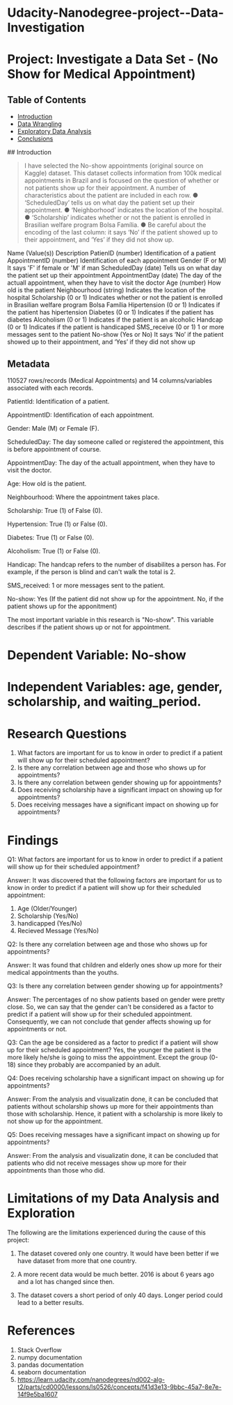 # Udacity-Nanodegree-project--Data-Investigation

# Project: Investigate a Data Set - (No Show for Medical Appointment)


## Table of Contents
<ul>
<li><a href="#intro">Introduction</a></li>
<li><a href="#wrangling">Data Wrangling</a></li>
<li><a href="#eda">Exploratory Data Analysis</a></li>
<li><a href="#conclusions">Conclusions</a></li>
</ul>
<a id='intro'></a>
## Introduction

> I have selected the No-show appointments (original source on
Kaggle) dataset. This dataset collects information from 100k medical appointments in
Brazil and is focused on the question of whether or not patients show up for their appointment. 
A number of characteristics about the patient are included in each row.
● ‘ScheduledDay’ tells us on what day the patient set up their appointment.
● ‘Neighborhood’ indicates the location of the hospital.
● ‘Scholarship’ indicates whether or not the patient is enrolled in Brasilian welfare
program Bolsa Família.
● Be careful about the encoding of the last column: it says ‘No’ if the patient showed up to their
appointment, and ‘Yes’ if they did not show up.


Name (Value(s))          Description
PatienID (number)	    Identification of a patient
AppointmentID (number)   Identification of each appointment
Gender (F or M)	        It says 'F' if female or 'M' if man
ScheduledDay (date)	    Tells us on what day the patient set up their appointment
AppointmentDay (date)	The day of the actuall appointment, when they have to visit the doctor
Age	(number)	            How old is the patient
Neighbourhood (string)	Indicates the location of the hospital
Scholarship (0 or 1)	    Indicates whether or not the patient is enrolled in Brasilian welfare program Bolsa Família
Hipertension (0 or 1)	Indicates if the patient has hipertension
Diabetes (0 or 1)	    Indicates if the patient has diabetes
Alcoholism (0 or 1)	    Indicates if the patient is an alcoholic
Handcap (0 or 1)	        Indicates if the patient is handicaped
SMS_receive (0 or 1)	    1 or more messages sent to the patient
No-show	(Yes or No)	    It says ‘No’ if the patient showed up to their appointment, and ‘Yes’ if they did not show up


## Metadata
110527 rows/records (Medical Appointments) and 14 columns/variables associated with each records.

PatientId: Identification of a patient.

AppointmentID: Identification of each appointment.

Gender: Male (M) or Female (F).

ScheduledDay: The day someone called or registered the appointment, this is before appointment of course.

AppointmentDay: The day of the actuall appointment, when they have to visit the doctor.

Age: How old is the patient.

Neighbourhood: Where the appointment takes place.

Scholarship: True (1) of False (0).

Hypertension: True (1) or False (0).

Diabetes: True (1) or False (0).

Alcoholism: True (1) or False (0).

Handicap: The handcap refers to the number of disabilites a person has. 
For example, if the person is blind and can't walk the total is 2.

SMS_received: 1 or more messages sent to the patient.

No-show: Yes (If the patient did not show up for the appointment. No, if the patient shows up for the apponitment)




The most important variable in this research is "No-show".
This variable describes if the patient shows up or not for appointment.

# Dependent Variable: No-show

# Independent Variables: age, gender, scholarship, and waiting_period.

# Research Questions
1. What factors are important for us to know in order to predict if a patient will 
show up for their scheduled appointment?
2. Is there any correlation between age and those who shows up for appointments?
3. Is there any correlation between gender showing up for appointments?
4. Does receiving scholarship have a significant impact on showing up for appointments?
5. Does receiving messages have a significant impact on showing up for appointments?



# Findings
Q1: What factors are important for us to know in order to predict if a patient will 
show up for their scheduled appointment?

Answer: It was discovered that the following factors are important for us to know in order to predict if a patient will show up for their scheduled appointment:
1. Age (Older/Younger)
2. Scholarship (Yes/No)
3. handicapped (Yes/No)
4. Recieved Message (Yes/No)


Q2: Is there any correlation between age and those who shows up for appointments?

Answer: It was found that children and elderly ones show up more for their medical appointments than the youths.

Q3: Is there any correlation between gender showing up for appointments?

Answer: The percentages of no show patients based on gender were pretty close. So, we can say that the gender can't be considered as a factor to predict if a patient will show up for their scheduled appointment.
Consequently, we can not conclude that gender affects showing up for appointments or not.


Q3: Can the age be considered as a factor to predict if a patient will show up for their scheduled appointment?
Yes, the younger the patient is the more likely he/she is going to miss the appointment. Except the group (0-18) 
since they probably are accompanied by an adult. 

Q4: Does receiving scholarship have a significant impact on showing up for appointments?

Answer: From the analysis and  visualizatin done, it can be concluded that patients without scholarship shows 
up more for their appointments than those with scholarship.
Hence, it patient with a scholarship is more likely to not show up for the appointment.

Q5: Does receiving messages have a significant impact on showing up for appointments?

Answer: From the analysis and  visualizatin done, it can be concluded that patients who did not receive messages show up more for their appointments than those who did.



# Limitations of my Data Analysis and Exploration
The following are the limitations experienced during the cause of this project:
1. The dataset covered only one country. 
It would have been better if we have dataset from more that one country.

2. A more recent data would be much better.
2016 is about 6 years ago and a lot has changed since then.

3. The dataset covers a short period of only 40 days.
Longer period could lead to a better results.


# References
1. Stack Overflow
2. numpy documentation
3. pandas documentation
4. seaborn documentation
5. https://learn.udacity.com/nanodegrees/nd002-alg-t2/parts/cd0000/lessons/ls0526/concepts/f41d3e13-9bbc-45a7-8e7e-14f9e5ba1607

